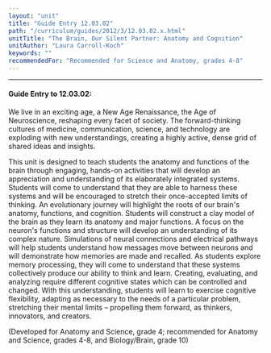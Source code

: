 ```yaml
---
layout: "unit"
title: "Guide Entry 12.03.02"
path: "/curriculum/guides/2012/3/12.03.02.x.html"
unitTitle: "The Brain, Our Silent Partner: Anatomy and Cognition"
unitAuthor: "Laura Carroll-Koch"
keywords: ""
recommendedFor: "Recommended for Science and Anatomy, grades 4-8"
---
```

<body>
<hr/>
<h4>
Guide Entry to 12.03.02:
</h4>
<p>
We live in an exciting age, a New Age Renaissance, the Age of Neuroscience, reshaping every facet of society.  The forward-thinking cultures of medicine, communication, science, and technology are exploding with new understandings, creating a highly active, dense grid of shared ideas and insights.
</p>
<p>
This unit is designed to teach students the anatomy and functions of the brain through engaging, hands-on activities that will develop an appreciation and understanding of its elaborately integrated systems. Students will come to understand that they are able to harness these systems and will be encouraged to stretch their once-accepted limits of thinking. An evolutionary journey will highlight the roots of our brain's anatomy, functions, and cognition.  Students will construct a clay model of the brain as they learn its anatomy and major functions.  A focus on the neuron's functions and structure will develop an understanding of its complex nature. Simulations of neural connections and electrical pathways will help students understand how messages move between neurons and will demonstrate how memories are made and recalled. As students explore memory processing, they will come to understand that these systems collectively produce our ability to think and learn. Creating, evaluating, and analyzing require different cognitive states which can be controlled and changed. With this understanding, students will learn to exercise cognitive flexibility, adapting as necessary to the needs of a particular problem, stretching their mental limits – propelling them forward, as thinkers, innovators, and creators.
</p>
<p>
(Developed for Anatomy and Science, grade 4; recommended for Anatomy and Science, grades 4-8, and Biology/Brain, grade 10)
</p>
</body>